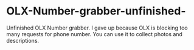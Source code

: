 # OLX-Number-grabber-unfinished-
Unfinished OLX Number grabber. I gave up because OLX is blocking too many requests for phone number. You can use it to collect photos and descriptions.
